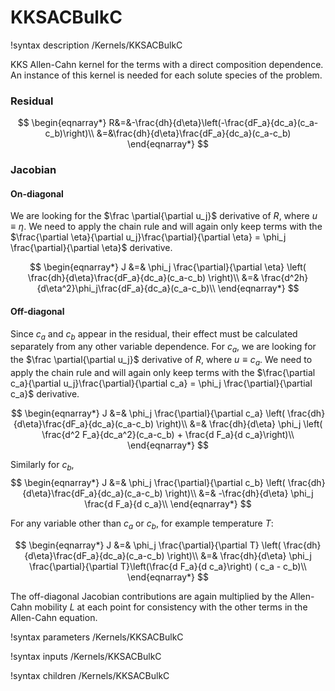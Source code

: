 # KKSACBulkC
!syntax description /Kernels/KKSACBulkC

KKS Allen-Cahn kernel for the terms with a direct composition dependence.
An instance of this kernel is needed for each solute species of the problem.

### Residual

$$
\begin{eqnarray*}
R&=&-\frac{dh}{d\eta}\left(-\frac{dF_a}{dc_a}(c_a-c_b)\right)\\
&=&\frac{dh}{d\eta}\frac{dF_a}{dc_a}(c_a-c_b)
\end{eqnarray*}
$$

### Jacobian

#### On-diagonal

We are looking for the $\frac \partial{\partial u_j}$ derivative of $R$, where
$u\equiv\eta$. We need to apply the chain rule and will again only keep terms
with the $\frac{\partial \eta}{\partial u_j}\frac{\partial}{\partial \eta} = \phi_j \frac{\partial}{\partial \eta}$
derivative.

$$
\begin{eqnarray*}
J &=& \phi_j \frac{\partial}{\partial \eta} \left( \frac{dh}{d\eta}\frac{dF_a}{dc_a}(c_a-c_b) \right)\\
&=& \frac{d^2h}{d\eta^2}\phi_j\frac{dF_a}{dc_a}(c_a-c_b)\\
\end{eqnarray*}
$$

#### Off-diagonal

Since $c_a$ and $c_b$ appear in the residual, their effect must be calculated
separately from any other variable dependence. For $c_a$, we are looking for the
$\frac \partial{\partial u_j}$ derivative of $R$, where $u\equiv c_a$. We need to
apply the chain rule and will again only keep terms with the
$\frac{\partial c_a}{\partial u_j}\frac{\partial}{\partial c_a} = \phi_j \frac{\partial}{\partial c_a}$
derivative.

$$
\begin{eqnarray*}
J &=& \phi_j \frac{\partial}{\partial c_a} \left( \frac{dh}{d\eta}\frac{dF_a}{dc_a}(c_a-c_b) \right)\\
&=& \frac{dh}{d\eta} \phi_j \left( \frac{d^2 F_a}{dc_a^2}(c_a-c_b) + \frac{d F_a}{d c_a}\right)\\
\end{eqnarray*}
$$

Similarly for $c_b$,
$$
\begin{eqnarray*}
J &=& \phi_j \frac{\partial}{\partial c_b} \left( \frac{dh}{d\eta}\frac{dF_a}{dc_a}(c_a-c_b) \right)\\
&=& -\frac{dh}{d\eta} \phi_j  \frac{d F_a}{d c_a}\\
\end{eqnarray*}
$$

For any variable other than $c_a$ or $c_b$, for example temperature $T$:

$$
\begin{eqnarray*}
J &=& \phi_j \frac{\partial}{\partial T} \left( \frac{dh}{d\eta}\frac{dF_a}{dc_a}(c_a-c_b) \right)\\
&=& \frac{dh}{d\eta} \phi_j  \frac{\partial}{\partial T}\left(\frac{d F_a}{d c_a}\right) ( c_a - c_b)\\
\end{eqnarray*}
$$


The off-diagonal Jacobian contributions are again multiplied by the Allen-Cahn
mobility $L$ at each point for consistency with the other terms in the Allen-Cahn
equation.

!syntax parameters /Kernels/KKSACBulkC

!syntax inputs /Kernels/KKSACBulkC

!syntax children /Kernels/KKSACBulkC
